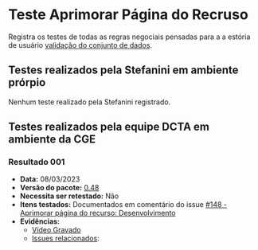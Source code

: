 # Teste Aprimorar Página do Recruso

Registra os testes de todas as regras negociais pensadas para a a estória de usuário [validação do conjunto de dados](../../../estorias_de_usuarios/sprint_05/09_aprimorar_pagina_do_recurso).

## Testes realizados pela Stefanini em ambiente prórpio

Nenhum teste realizado pela Stefanini registrado.

## Testes realizados pela equipe DCTA em ambiente da CGE 

### Resultado 001
- **Data:** 08/03/2023
- **Versão do pacote:** [0.48](https://pypi.org/project/ckanext-datapackage-creator/0.0.48/)
- **Necessita ser retestado:** Não
- **Itens testados:** Documentados em comentário do issue [#148 - Aprimorar página do recurso: Desenvolvimento](https://github.com/transparencia-mg/work-stefanini/issues/152)
- **Evidências:**    
    - [Vídeo Gravado](https://youtu.be/3mIFv4cnQHs)
    - [Issues relacionados]([https://github.com/transparencia-mg/work-stefanini/issues/152#issuecomment-1460761247](https://github.com/transparencia-mg/work-stefanini/issues/154#issuecomment-1460806767)):
